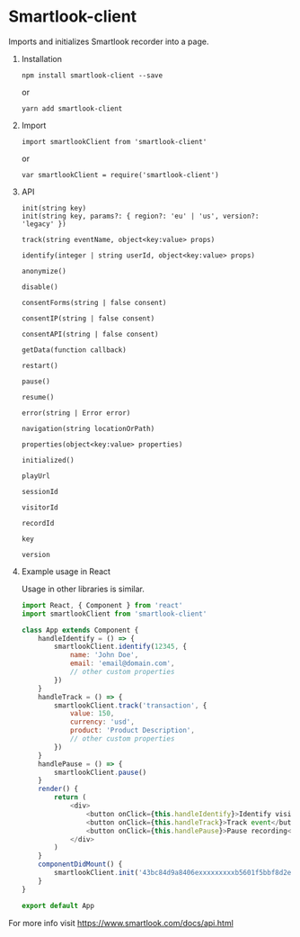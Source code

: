 # Smartlook-client

Imports and initializes Smartlook recorder into a page.

1.  Installation
    ```
    npm install smartlook-client --save
    ```
    or
    ```
    yarn add smartlook-client
    ```
2.  Import
    ```
    import smartlookClient from 'smartlook-client'
    ```
    or
    ```
    var smartlookClient = require('smartlook-client')
    ```
3.  API

    ```
    init(string key)
    init(string key, params?: { region?: 'eu' | 'us', version?: 'legacy' })
    ```

    ```
    track(string eventName, object<key:value> props)
    ```

    ```
    identify(integer | string userId, object<key:value> props)
    ```

    ```
    anonymize()
    ```

    ```
    disable()
    ```

    ```
    consentForms(string | false consent)
    ```

    ```
    consentIP(string | false consent)
    ```

    ```
    consentAPI(string | false consent)
    ```

    ```
    getData(function callback)
    ```

    ```
    restart()
    ```

    ```
    pause()
    ```

    ```
    resume()
    ```

    ```
    error(string | Error error)
    ```

    ```
    navigation(string locationOrPath)
    ```

    ```
    properties(object<key:value> properties)
    ```

    ```
    initialized()
    ```

    ```
    playUrl
    ```

    ```
    sessionId
    ```

    ```
    visitorId
    ```

    ```
    recordId
    ```

    ```
    key
    ```

    ```
    version
    ```

4.  Example usage in React

    Usage in other libraries is similar.

    ```js
    import React, { Component } from 'react'
    import smartlookClient from 'smartlook-client'

    class App extends Component {
    	handleIdentify = () => {
    		smartlookClient.identify(12345, {
    			name: 'John Doe',
    			email: 'email@domain.com',
    			// other custom properties
    		})
    	}
    	handleTrack = () => {
    		smartlookClient.track('transaction', {
    			value: 150,
    			currency: 'usd',
    			product: 'Product Description',
    			// other custom properties
    		})
    	}
    	handlePause = () => {
    		smartlookClient.pause()
    	}
    	render() {
    		return (
    			<div>
    				<button onClick={this.handleIdentify}>Identify visitor</button>
    				<button onClick={this.handleTrack}>Track event</button>
    				<button onClick={this.handlePause}>Pause recording</button>
    			</div>
    		)
    	}
    	componentDidMount() {
    		smartlookClient.init('43bc84d9a8406exxxxxxxxxb5601f5bbf8d2ed')
    	}
    }

    export default App
    ```

For more info visit https://www.smartlook.com/docs/api.html
